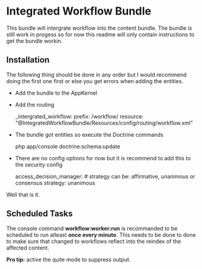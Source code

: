 # Integrated Workflow Bundle

This bundle will intergrate workflow into the content bundle. The bundle is still work in progess so
for now this readme will only contain instructions to get the bundle workin.

## Installation ##

The following thing should be done in any order but I would recommend doing the first one first or
else you get errors when adding the entities.

* Add the bundle to the AppKernel
* Add the routing

	_intergrated_workflow:
		prefix: /workflow/
		resource: "@IntegratedWorkflowBundle/Resources/config/routing/workflow.xml"

* The bundle got entities so execute the Doctrine commands

	php app/console doctrine:schema:update

* There are no config options for now but it is recommend to add this to the security config

    access_decision_manager:
        # strategy can be: affirmative, unanimous or consensus
        strategy: unanimous

Well that is it.

## Scheduled Tasks ##

The console command **workflow:worker:run** is recommanded to be scheduled to run atleast **once every 
minute**. This needs to be done to done to make sure that changed to workflows reflect into the reindex 
of the affected content.

**Pro tip:** active the quite mode to suppress output.
